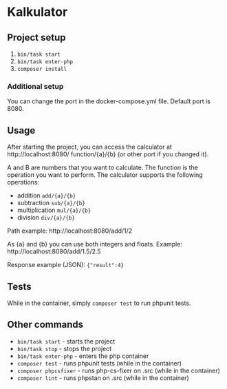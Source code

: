 # Kalkulator

## Project setup
1. ```bin/task start```
2. ```bin/task enter-php```
3. ```composer install```

### Additional setup
You can change the port in the docker-compose.yml file. Default port is 8080.

## Usage
After starting the project, you can access the calculator at http://localhost:8080/ function/{a}/{b} (or other port if you changed it). 

A and B are numbers that you want to calculate. The function is the operation you want to perform.
The calculator supports the following operations:
- addition ```add/{a}/{b}```
- subtraction ```sub/{a}/{b}```
- multiplication ```mul/{a}/{b}```
- division ```div/{a}/{b}```

Path example: http://localhost:8080/add/1/2

As {a} and {b} you can use both integers and floats.
Example: http://localhost:8080/add/1.5/2.5

Response example (JSON): ```{"result":4}```

## Tests
While in the container, simply ```composer test``` to run phpunit tests.

## Other commands
- ```bin/task start``` - starts the project
- ```bin/task stop``` - stops the project
- ```bin/task enter-php``` - enters the php container
- ```composer test``` - runs phpunit tests (while in the container)
- ```composer phpcsfixer``` - runs php-cs-fixer on .src (while in the container)
- ```composer lint``` - runs phpstan on .src (while in the container)